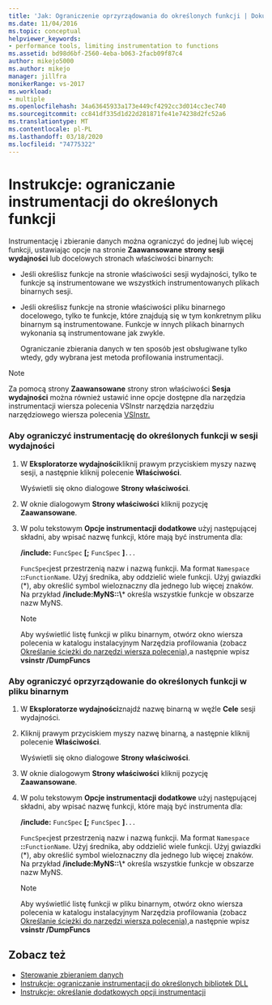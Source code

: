 ```yaml
---
title: 'Jak: Ograniczenie oprzyrządowania do określonych funkcji | Dokumenty firmy Microsoft'
ms.date: 11/04/2016
ms.topic: conceptual
helpviewer_keywords:
- performance tools, limiting instrumentation to functions
ms.assetid: bd98d6bf-2560-4eba-b063-2facb09f87c4
author: mikejo5000
ms.author: mikejo
manager: jillfra
monikerRange: vs-2017
ms.workload:
- multiple
ms.openlocfilehash: 34a63645933a173e449cf4292cc3d014cc3ec740
ms.sourcegitcommit: cc841df335d1d22d281871fe41e74238d2fc52a6
ms.translationtype: MT
ms.contentlocale: pl-PL
ms.lasthandoff: 03/18/2020
ms.locfileid: "74775322"
---
```

# <a name="how-to-limit-instrumentation-to-specific-functions"></a>Instrukcje: ograniczanie instrumentacji do określonych funkcji
Instrumentację i zbieranie danych można ograniczyć do jednej lub więcej funkcji, ustawiając opcje na stronie **Zaawansowane** **strony sesji wydajności** lub docelowych stronach właściwości binarnych:

- Jeśli określisz funkcje na stronie właściwości sesji wydajności, tylko te funkcje są instrumentowane we wszystkich instrumentowanych plikach binarnych sesji.

- Jeśli określisz funkcje na stronie właściwości pliku binarnego docelowego, tylko te funkcje, które znajdują się w tym konkretnym pliku binarnym są instrumentowane. Funkcje w innych plikach binarnych wykonania są instrumentowane jak zwykle.

  Ograniczanie zbierania danych w ten sposób jest obsługiwane tylko wtedy, gdy wybrana jest metoda profilowania instrumentacji.

> [!NOTE]
> Za pomocą strony **Zaawansowane** strony stron właściwości **Sesja wydajności** można również ustawić inne opcje dostępne dla narzędzia instrumentacji wiersza polecenia VSInstr narzędzia narzędziu narzędziowego wiersza polecenia [VSInstr.](../profiling/vsinstr.md)

### <a name="to-limit-instrumentation-to-specific-functions-in-a-performance-session"></a>Aby ograniczyć instrumentację do określonych funkcji w sesji wydajności

1. W **Eksploratorze wydajności**kliknij prawym przyciskiem myszy nazwę sesji, a następnie kliknij polecenie **Właściwości**.

    Wyświetli się okno dialogowe **Strony właściwości**.

2. W oknie dialogowym **Strony właściwości** kliknij pozycję **Zaawansowane**.

3. W polu tekstowym **Opcje instrumentacji dodatkowe** użyj następującej składni, aby wpisać nazwę funkcji, które mają być instrumenta dla:

    **/include:** `FuncSpec` **[;** `FuncSpec` **]**`...`

    `FuncSpec`jest przestrzenią nazw i nazwą funkcji. Ma format `Namespace` **::**`FunctionName`. Użyj średnika, aby oddzielić wiele funkcji. Użyj gwiazdki (\*), aby określić symbol wieloznaczny dla jednego lub więcej znaków. Na przykład **/include:MyNS::\\*** określa wszystkie funkcje w obszarze nazw MyNS.

   > [!NOTE]
   > Aby wyświetlić listę funkcji w pliku binarnym, otwórz okno wiersza polecenia w katalogu instalacyjnym Narzędzia profilowania (zobacz [Określanie ścieżki do narzędzi wiersza polecenia),](../profiling/specifying-the-path-to-profiling-tools-command-line-tools.md)a następnie wpisz **vsinstr /DumpFuncs**

### <a name="to-limit-instrumentation-to-specific-functions-in-a-binary"></a>Aby ograniczyć oprzyrządowanie do określonych funkcji w pliku binarnym

1. W **Eksploratorze wydajności**znajdź nazwę binarną w węźle **Cele** sesji wydajności.

2. Kliknij prawym przyciskiem myszy nazwę binarną, a następnie kliknij polecenie **Właściwości**.

    Wyświetli się okno dialogowe **Strony właściwości**.

3. W oknie dialogowym **Strony właściwości** kliknij pozycję **Zaawansowane**.

4. W polu tekstowym **Opcje instrumentacji dodatkowe** użyj następującej składni, aby wpisać nazwę funkcji, które mają być instrumenta dla:

    **/include:** `FuncSpec` **[;** `FuncSpec` **]**`...`

    `FuncSpec`jest przestrzenią nazw i nazwą funkcji. Ma format `Namespace` **::**`FunctionName`. Użyj średnika, aby oddzielić wiele funkcji. Użyj gwiazdki (\*), aby określić symbol wieloznaczny dla jednego lub więcej znaków. Na przykład **/include:MyNS::\\*** określa wszystkie funkcje w obszarze nazw MyNS.

   > [!NOTE]
   > Aby wyświetlić listę funkcji w pliku binarnym, otwórz okno wiersza polecenia w katalogu instalacyjnym Narzędzia profilowania (zobacz [Określanie ścieżki do narzędzi wiersza polecenia),](../profiling/specifying-the-path-to-profiling-tools-command-line-tools.md)a następnie wpisz **vsinstr /DumpFuncs**

## <a name="see-also"></a>Zobacz też
- [Sterowanie zbieraniem danych](../profiling/controlling-data-collection.md)
- [Instrukcje: ograniczanie instrumentacji do określonych bibliotek DLL](../profiling/how-to-limit-instrumentation-to-specific-dlls.md)
- [Instrukcje: określanie dodatkowych opcji instrumentacji](../profiling/how-to-specify-additional-instrumentation-options.md)
